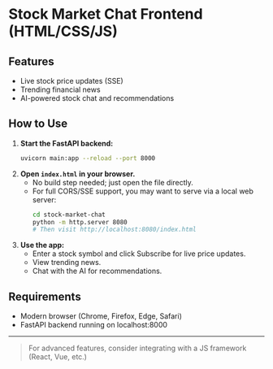 # Stock Market Chat Frontend (HTML/CSS/JS)

## Features
- Live stock price updates (SSE)
- Trending financial news
- AI-powered stock chat and recommendations

## How to Use
1. **Start the FastAPI backend:**
   ```bash
   uvicorn main:app --reload --port 8000
   ```
2. **Open `index.html` in your browser.**
   - No build step needed; just open the file directly.
   - For full CORS/SSE support, you may want to serve via a local web server:
     ```bash
     cd stock-market-chat
     python -m http.server 8080
     # Then visit http://localhost:8080/index.html
     ```
3. **Use the app:**
   - Enter a stock symbol and click Subscribe for live price updates.
   - View trending news.
   - Chat with the AI for recommendations.

## Requirements
- Modern browser (Chrome, Firefox, Edge, Safari)
- FastAPI backend running on localhost:8000

---

> For advanced features, consider integrating with a JS framework (React, Vue, etc.) 